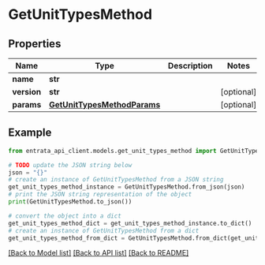 # GetUnitTypesMethod


## Properties

Name | Type | Description | Notes
------------ | ------------- | ------------- | -------------
**name** | **str** |  | 
**version** | **str** |  | [optional] 
**params** | [**GetUnitTypesMethodParams**](GetUnitTypesMethodParams.md) |  | [optional] 

## Example

```python
from entrata_api_client.models.get_unit_types_method import GetUnitTypesMethod

# TODO update the JSON string below
json = "{}"
# create an instance of GetUnitTypesMethod from a JSON string
get_unit_types_method_instance = GetUnitTypesMethod.from_json(json)
# print the JSON string representation of the object
print(GetUnitTypesMethod.to_json())

# convert the object into a dict
get_unit_types_method_dict = get_unit_types_method_instance.to_dict()
# create an instance of GetUnitTypesMethod from a dict
get_unit_types_method_from_dict = GetUnitTypesMethod.from_dict(get_unit_types_method_dict)
```
[[Back to Model list]](../README.md#documentation-for-models) [[Back to API list]](../README.md#documentation-for-api-endpoints) [[Back to README]](../README.md)


